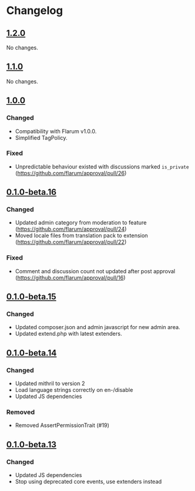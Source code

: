 # Changelog

## [1.2.0](https://github.com/flarum/approval/compare/v1.1.0...v1.2.0)

No changes.

## [1.1.0](https://github.com/flarum/approval/compare/v1.0.0...v1.1.0)

No changes.

## [1.0.0](https://github.com/flarum/approval/compare/v0.1.0-beta.16...v1.0.0)

### Changed
- Compatibility with Flarum v1.0.0.
- Simplified TagPolicy.

### Fixed
- Unpredictable behaviour existed with discussions marked `is_private` (https://github.com/flarum/approval/pull/26)

## [0.1.0-beta.16](https://github.com/flarum/approval/compare/v0.1.0-beta.15...v0.1.0-beta.16)

### Changed
- Updated admin category from moderation to feature (https://github.com/flarum/approval/pull/24)
- Moved locale files from translation pack to extension (https://github.com/flarum/approval/pull/22)

### Fixed
- Comment and discussion count not updated after post approval (https://github.com/flarum/approval/pull/16)

## [0.1.0-beta.15](https://github.com/flarum/approval/compare/v0.1.0-beta.14...v0.1.0-beta.15)

### Changed
- Updated composer.json and admin javascript for new admin area.
- Updated extend.php with latest extenders.

## [0.1.0-beta.14](https://github.com/flarum/approval/compare/v0.1.0-beta.13...v0.1.0-beta.14)

### Changed
- Updated mithril to version 2
- Load language strings correctly on en-/disable
- Updated JS dependencies

### Removed
- Removed AssertPermissionTrait (#19)

## [0.1.0-beta.13](https://github.com/flarum/approval/compare/v0.1.0-beta.12...v0.1.0-beta.13)

### Changed
- Updated JS dependencies
- Stop using deprecated core events, use extenders instead
